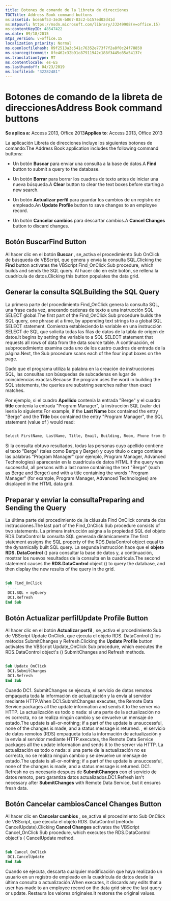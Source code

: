 ```yaml
---
title: Botones de comando de la libreta de direcciones
TOCTitle: Address Book command buttons
ms:assetid: bcea6f53-3e36-b067-03c2-b157ed02d41d
ms:mtpsurl: https://msdn.microsoft.com/library/JJ249908(v=office.15)
ms:contentKeyID: 48547422
ms.date: 09/18/2015
mtps_version: v=office.15
localization_priority: Normal
ms.openlocfilehash: 09f2513a3c541c76352e773f7f2a8f0c24f78850
ms.sourcegitcommit: 8fe462c32b91c87911942c188f3445e85a54137c
ms.translationtype: MT
ms.contentlocale: es-ES
ms.lasthandoff: 04/23/2019
ms.locfileid: "32282481"
---
```

# <a name="address-book-command-buttons"></a><span data-ttu-id="8fbf6-102">Botones de comando de la libreta de direcciones</span><span class="sxs-lookup"><span data-stu-id="8fbf6-102">Address Book command buttons</span></span>


<span data-ttu-id="8fbf6-103">**Se aplica a:** Access 2013, Office 2013</span><span class="sxs-lookup"><span data-stu-id="8fbf6-103">**Applies to**: Access 2013, Office 2013</span></span>


<span data-ttu-id="8fbf6-104">La aplicación Libreta de direcciones incluye los siguientes botones de comando:</span><span class="sxs-lookup"><span data-stu-id="8fbf6-104">The Address Book application includes the following command buttons:</span></span>

- <span data-ttu-id="8fbf6-105">Un botón **Buscar** para enviar una consulta a la base de datos.</span><span class="sxs-lookup"><span data-stu-id="8fbf6-105">A **Find** button to submit a query to the database.</span></span>

- <span data-ttu-id="8fbf6-106">Un botón **Borrar** para borrar los cuadros de texto antes de iniciar una nueva búsqueda.</span><span class="sxs-lookup"><span data-stu-id="8fbf6-106">A **Clear** button to clear the text boxes before starting a new search.</span></span>

- <span data-ttu-id="8fbf6-107">Un botón **Actualizar perfil** para guardar los cambios de un registro de empleado.</span><span class="sxs-lookup"><span data-stu-id="8fbf6-107">An **Update Profile** button to save changes to an employee record.</span></span>

- <span data-ttu-id="8fbf6-108">Un botón **Cancelar cambios** para descartar cambios.</span><span class="sxs-lookup"><span data-stu-id="8fbf6-108">A **Cancel Changes** button to discard changes.</span></span>

## <a name="find-button"></a><span data-ttu-id="8fbf6-109">Botón Buscar</span><span class="sxs-lookup"><span data-stu-id="8fbf6-109">Find Button</span></span>

<span data-ttu-id="8fbf6-110">Al hacer clic en el botón **Buscar** , se\_activa el procedimiento Sub OnClick de búsqueda de VBScript, que genera y envía la consulta SQL.</span><span class="sxs-lookup"><span data-stu-id="8fbf6-110">Clicking the **Find** button activates the VBScript Find\_OnClick Sub procedure, which builds and sends the SQL query.</span></span> <span data-ttu-id="8fbf6-111">Al hacer clic en este botón, se rellena la cuadrícula de datos.</span><span class="sxs-lookup"><span data-stu-id="8fbf6-111">Clicking this button populates the data grid.</span></span>

## <a name="building-the-sql-query"></a><span data-ttu-id="8fbf6-112">Generar la consulta SQL</span><span class="sxs-lookup"><span data-stu-id="8fbf6-112">Building the SQL Query</span></span>

<span data-ttu-id="8fbf6-113">La primera parte del procedimiento Find\_OnClick genera la consulta SQL, una frase cada vez, anexando cadenas de texto a una instrucción SQL SELECT global.</span><span class="sxs-lookup"><span data-stu-id="8fbf6-113">The first part of the Find\_OnClick Sub procedure builds the SQL query, one phrase at a time, by appending text strings to a global SQL SELECT statement.</span></span> <span data-ttu-id="8fbf6-114">Comienza estableciendo la variable en una instrucción SELECT de SQL que solicita todas las filas de datos de la tabla de origen de datos.</span><span class="sxs-lookup"><span data-stu-id="8fbf6-114">It begins by setting the variable to a SQL SELECT statement that requests all rows of data from the data source table.</span></span> <span data-ttu-id="8fbf6-115">A continuación, el subprocedimiento examina cada uno de los cuatro cuadros de entrada de la página.</span><span class="sxs-lookup"><span data-stu-id="8fbf6-115">Next, the Sub procedure scans each of the four input boxes on the page.</span></span>

<span data-ttu-id="8fbf6-116">Dado que el programa utiliza la palabra en la creación de instrucciones SQL, las consultas son búsquedas de subcadenas en lugar de coincidencias exactas.</span><span class="sxs-lookup"><span data-stu-id="8fbf6-116">Because the program uses the word in building the SQL statements, the queries are substring searches rather than exact matches.</span></span>

<span data-ttu-id="8fbf6-117">Por ejemplo, si el cuadro **Apellido** contenía la entrada "Berge" y el cuadro **title** contenía la entrada "Program Manager", la instrucción SQL (valor de) leería lo siguiente:</span><span class="sxs-lookup"><span data-stu-id="8fbf6-117">For example, if the **Last Name** box contained the entry "Berge" and the **Title** box contained the entry "Program Manager", the SQL statement (value of ) would read:</span></span>

```vb 
 
Select FirstName, LastName, Title, Email, Building, Room, Phone from Employee where lastname like 'Berge%' and title like 'Program Manager%' 
```

<span data-ttu-id="8fbf6-118">Si la consulta obtuvo resultados, todas las personas cuyo apellido contiene el texto "Berge" (tales como Berge y Berger) y cuyo título o cargo contiene las palabras "Program Manager" (por ejemplo, Program Manager, Advanced Technologies) aparecerán en la cuadrícula de datos HTML.</span><span class="sxs-lookup"><span data-stu-id="8fbf6-118">If the query was successful, all persons with a last name containing the text "Berge" (such as Berge and Berger) and with a title containing the words "Program Manager" (for example, Program Manager, Advanced Technologies) are displayed in the HTML data grid.</span></span>

## <a name="preparing-and-sending-the-query"></a><span data-ttu-id="8fbf6-119">Preparar y enviar la consulta</span><span class="sxs-lookup"><span data-stu-id="8fbf6-119">Preparing and Sending the Query</span></span>

<span data-ttu-id="8fbf6-120">La última parte del procedimiento de\_la cláusula Find OnClick consta de dos instrucciones.</span><span class="sxs-lookup"><span data-stu-id="8fbf6-120">The last part of the Find\_OnClick Sub procedure consists of two statements.</span></span> <span data-ttu-id="8fbf6-121">La primera instrucción asigna a la propiedad SQL del objeto RDS.DataControl la consulta SQL generada dinámicamente.</span><span class="sxs-lookup"><span data-stu-id="8fbf6-121">The first statement assigns the SQL property of the RDS.DataControl object equal to the dynamically built SQL query.</span></span> <span data-ttu-id="8fbf6-122">La segunda instrucción hace que el **objeto RDS. DataControl** () para consultar la base de datos y, a continuación, mostrar los nuevos resultados de la consulta en la cuadrícula.</span><span class="sxs-lookup"><span data-stu-id="8fbf6-122">The second statement causes the **RDS.DataControl** object () to query the database, and then display the new results of the query in the grid.</span></span>

```vb 
 
Sub Find_OnClick 
 '... 
 DC1.SQL = myQuery 
 DC1.Refresh 
End Sub 
```

## <a name="update-profile-button"></a><span data-ttu-id="8fbf6-123">Botón Actualizar perfil</span><span class="sxs-lookup"><span data-stu-id="8fbf6-123">Update Profile Button</span></span>

<span data-ttu-id="8fbf6-124">Al hacer clic en el botón **Actualizar perfil** , se\_activa el procedimiento Sub de VBScript Update OnClick, que ejecuta el objeto RDS. DataControl () los métodos SubmitChanges y Refresh.</span><span class="sxs-lookup"><span data-stu-id="8fbf6-124">Clicking the **Update Profile** button activates the VBScript Update\_OnClick Sub procedure, which executes the RDS.DataControl object's () SubmitChanges and Refresh methods.</span></span>

```vb 
 
Sub Update_OnClick 
 DC1.SubmitChanges 
 DC1.Refresh 
End Sub 
```

<span data-ttu-id="8fbf6-125">Cuando DC1. SubmitChanges se ejecuta, el servicio de datos remotos empaqueta toda la información de actualización y la envía al servidor mediante HTTP.</span><span class="sxs-lookup"><span data-stu-id="8fbf6-125">When DC1.SubmitChanges executes, the Remote Data Service packages all the update information and sends it to the server via HTTP.</span></span> <span data-ttu-id="8fbf6-126">La actualización es todo o nada: si una parte de la actualización no es correcta, no se realiza ningún cambio y se devuelve un mensaje de estado.</span><span class="sxs-lookup"><span data-stu-id="8fbf6-126">The update is all-or-nothing; if a part of the update is unsuccessful, none of the changes is made, and a status message is returned.</span></span> <span data-ttu-id="8fbf6-127">, el servicio de datos remotos (RDS) empaqueta toda la información de actualización y la envía al servidor mediante HTTP.</span><span class="sxs-lookup"><span data-stu-id="8fbf6-127">executes, the Remote Data Service packages all the update information and sends it to the server via HTTP.</span></span> <span data-ttu-id="8fbf6-128">La actualización es todo o nada: si una parte de la actualización no es correcta, no se realiza ningún cambio y se devuelve un mensaje de estado.</span><span class="sxs-lookup"><span data-stu-id="8fbf6-128">The update is all-or-nothing; if a part of the update is unsuccessful, none of the changes is made, and a status message is returned.</span></span> <span data-ttu-id="8fbf6-129">DC1. Refresh no es necesario después de **SubmitChanges** con el servicio de datos remoto, pero garantiza datos actualizados.</span><span class="sxs-lookup"><span data-stu-id="8fbf6-129">DC1.Refresh isn't necessary after **SubmitChanges** with Remote Data Service, but it ensures fresh data.</span></span>

## <a name="cancel-changes-button"></a><span data-ttu-id="8fbf6-130">Botón Cancelar cambios</span><span class="sxs-lookup"><span data-stu-id="8fbf6-130">Cancel Changes Button</span></span>

<span data-ttu-id="8fbf6-131">Al hacer clic en **Cancelar cambios** , se\_activa el procedimiento Sub OnClick de VBScript, que ejecuta el objeto RDS. DataControl (método CancelUpdate).</span><span class="sxs-lookup"><span data-stu-id="8fbf6-131">Clicking **Cancel Changes** activates the VBScript Cancel\_OnClick Sub procedure, which executes the RDS.DataControl object's ( CancelUpdate method.</span></span>

```vb 
 
Sub Cancel_OnClick 
 DC1.CancelUpdate 
End Sub 
```

<span data-ttu-id="8fbf6-132">Cuando se ejecuta, descarta cualquier modificación que haya realizado un usuario en un registro de empleado en la cuadrícula de datos desde la última consulta o actualización.</span><span class="sxs-lookup"><span data-stu-id="8fbf6-132">When executes, it discards any edits that a user has made to an employee record on the data grid since the last query or update.</span></span> <span data-ttu-id="8fbf6-133">Restaura los valores originales.</span><span class="sxs-lookup"><span data-stu-id="8fbf6-133">It restores the original values.</span></span>

